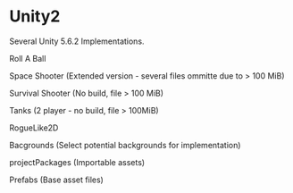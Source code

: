 # Unity2

Several Unity 5.6.2 Implementations.

Roll A Ball

Space Shooter (Extended version - several files ommitte due to > 100 MiB)

Survival Shooter (No build, file > 100 MiB)

Tanks (2 player - no build, file > 100MiB)

RogueLike2D


Bacgrounds (Select potential backgrounds for implementation)

projectPackages (Importable assets)

Prefabs (Base asset files)

